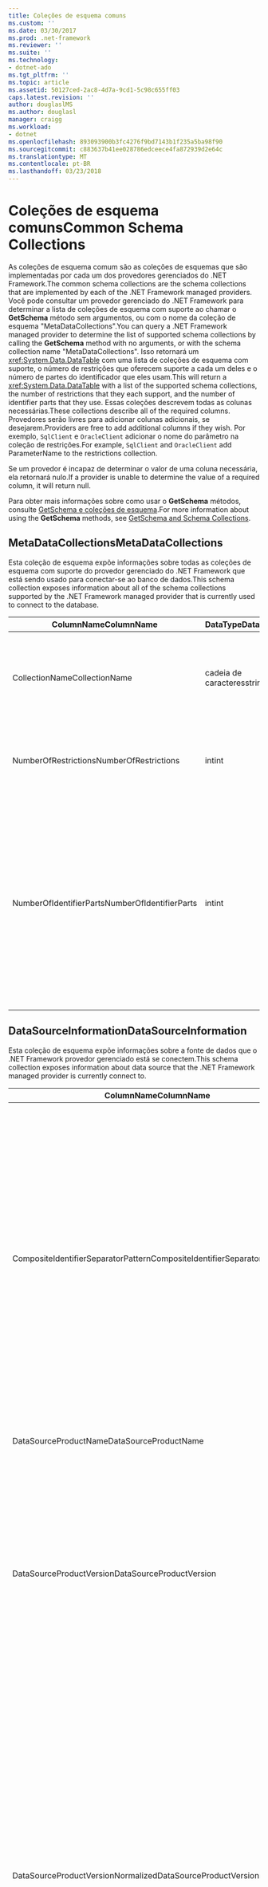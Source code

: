 ```yaml
---
title: Coleções de esquema comuns
ms.custom: ''
ms.date: 03/30/2017
ms.prod: .net-framework
ms.reviewer: ''
ms.suite: ''
ms.technology:
- dotnet-ado
ms.tgt_pltfrm: ''
ms.topic: article
ms.assetid: 50127ced-2ac8-4d7a-9cd1-5c98c655ff03
caps.latest.revision: ''
author: douglaslMS
ms.author: douglasl
manager: craigg
ms.workload:
- dotnet
ms.openlocfilehash: 893093900b3fc4276f9bd7143b1f235a5ba98f90
ms.sourcegitcommit: c883637b41ee028786edceece4fa872939d2e64c
ms.translationtype: MT
ms.contentlocale: pt-BR
ms.lasthandoff: 03/23/2018
---
```

# <a name="common-schema-collections"></a><span data-ttu-id="7e532-102">Coleções de esquema comuns</span><span class="sxs-lookup"><span data-stu-id="7e532-102">Common Schema Collections</span></span>
<span data-ttu-id="7e532-103">As coleções de esquema comum são as coleções de esquemas que são implementadas por cada um dos provedores gerenciados do .NET Framework.</span><span class="sxs-lookup"><span data-stu-id="7e532-103">The common schema collections are the schema collections that are implemented by each of the .NET Framework managed providers.</span></span> <span data-ttu-id="7e532-104">Você pode consultar um provedor gerenciado do .NET Framework para determinar a lista de coleções de esquema com suporte ao chamar o **GetSchema** método sem argumentos, ou com o nome da coleção de esquema "MetaDataCollections".</span><span class="sxs-lookup"><span data-stu-id="7e532-104">You can query a .NET Framework managed provider to determine the list of supported schema collections by calling the **GetSchema** method with no arguments, or with the schema collection name "MetaDataCollections".</span></span> <span data-ttu-id="7e532-105">Isso retornará um <xref:System.Data.DataTable> com uma lista de coleções de esquema com suporte, o número de restrições que oferecem suporte a cada um deles e o número de partes do identificador que eles usam.</span><span class="sxs-lookup"><span data-stu-id="7e532-105">This will return a <xref:System.Data.DataTable> with a list of the supported schema collections, the number of restrictions that they each support, and the number of identifier parts that they use.</span></span> <span data-ttu-id="7e532-106">Essas coleções descrevem todas as colunas necessárias.</span><span class="sxs-lookup"><span data-stu-id="7e532-106">These collections describe all of the required columns.</span></span> <span data-ttu-id="7e532-107">Provedores serão livres para adicionar colunas adicionais, se desejarem.</span><span class="sxs-lookup"><span data-stu-id="7e532-107">Providers are free to add additional columns if they wish.</span></span> <span data-ttu-id="7e532-108">Por exemplo, `SqlClient` e `OracleClient` adicionar o nome do parâmetro na coleção de restrições.</span><span class="sxs-lookup"><span data-stu-id="7e532-108">For example, `SqlClient` and `OracleClient` add ParameterName to the restrictions collection.</span></span>  
  
 <span data-ttu-id="7e532-109">Se um provedor é incapaz de determinar o valor de uma coluna necessária, ela retornará nulo.</span><span class="sxs-lookup"><span data-stu-id="7e532-109">If a provider is unable to determine the value of a required column, it will return null.</span></span>  
  
 <span data-ttu-id="7e532-110">Para obter mais informações sobre como usar o **GetSchema** métodos, consulte [GetSchema e coleções de esquema](../../../../docs/framework/data/adonet/getschema-and-schema-collections.md).</span><span class="sxs-lookup"><span data-stu-id="7e532-110">For more information about using the **GetSchema** methods, see [GetSchema and Schema Collections](../../../../docs/framework/data/adonet/getschema-and-schema-collections.md).</span></span>  
  
## <a name="metadatacollections"></a><span data-ttu-id="7e532-111">MetaDataCollections</span><span class="sxs-lookup"><span data-stu-id="7e532-111">MetaDataCollections</span></span>  
 <span data-ttu-id="7e532-112">Esta coleção de esquema expõe informações sobre todas as coleções de esquema com suporte do provedor gerenciado do .NET Framework que está sendo usado para conectar-se ao banco de dados.</span><span class="sxs-lookup"><span data-stu-id="7e532-112">This schema collection exposes information about all of the schema collections supported by the .NET Framework managed provider that is currently used to connect to the database.</span></span>  
  
|<span data-ttu-id="7e532-113">ColumnName</span><span class="sxs-lookup"><span data-stu-id="7e532-113">ColumnName</span></span>|<span data-ttu-id="7e532-114">DataType</span><span class="sxs-lookup"><span data-stu-id="7e532-114">DataType</span></span>|<span data-ttu-id="7e532-115">Descrição</span><span class="sxs-lookup"><span data-stu-id="7e532-115">Description</span></span>|  
|----------------|--------------|-----------------|  
|<span data-ttu-id="7e532-116">CollectionName</span><span class="sxs-lookup"><span data-stu-id="7e532-116">CollectionName</span></span>|<span data-ttu-id="7e532-117">cadeia de caracteres</span><span class="sxs-lookup"><span data-stu-id="7e532-117">string</span></span>|<span data-ttu-id="7e532-118">O nome da coleção para passar para o **GetSchema** método para retornar a coleção.</span><span class="sxs-lookup"><span data-stu-id="7e532-118">The name of the collection to pass to the **GetSchema** method to return the collection.</span></span>|  
|<span data-ttu-id="7e532-119">NumberOfRestrictions</span><span class="sxs-lookup"><span data-stu-id="7e532-119">NumberOfRestrictions</span></span>|<span data-ttu-id="7e532-120">int</span><span class="sxs-lookup"><span data-stu-id="7e532-120">int</span></span>|<span data-ttu-id="7e532-121">O número de restrições que podem ser especificadas para a coleção.</span><span class="sxs-lookup"><span data-stu-id="7e532-121">The number of restrictions that may be specified for the collection.</span></span>|  
|<span data-ttu-id="7e532-122">NumberOfIdentifierParts</span><span class="sxs-lookup"><span data-stu-id="7e532-122">NumberOfIdentifierParts</span></span>|<span data-ttu-id="7e532-123">int</span><span class="sxs-lookup"><span data-stu-id="7e532-123">int</span></span>|<span data-ttu-id="7e532-124">O número de partes no nome do objeto de identificador/banco de dados compostos.</span><span class="sxs-lookup"><span data-stu-id="7e532-124">The number of parts in the composite identifier/database object name.</span></span> <span data-ttu-id="7e532-125">Por exemplo, no SQL Server, isso seria 3 para tabelas e 4 para colunas.</span><span class="sxs-lookup"><span data-stu-id="7e532-125">For example, in SQL Server, this would be 3 for tables and 4 for columns.</span></span> <span data-ttu-id="7e532-126">No Oracle, ele seria 2 para tabelas e 3 para colunas.</span><span class="sxs-lookup"><span data-stu-id="7e532-126">In Oracle, it would be 2 for tables and 3 for columns.</span></span>|  
  
## <a name="datasourceinformation"></a><span data-ttu-id="7e532-127">DataSourceInformation</span><span class="sxs-lookup"><span data-stu-id="7e532-127">DataSourceInformation</span></span>  
 <span data-ttu-id="7e532-128">Esta coleção de esquema expõe informações sobre a fonte de dados que o .NET Framework provedor gerenciado está se conectem.</span><span class="sxs-lookup"><span data-stu-id="7e532-128">This schema collection exposes information about data source that the .NET Framework managed provider is currently connect to.</span></span>  
  
|<span data-ttu-id="7e532-129">ColumnName</span><span class="sxs-lookup"><span data-stu-id="7e532-129">ColumnName</span></span>|<span data-ttu-id="7e532-130">DataType</span><span class="sxs-lookup"><span data-stu-id="7e532-130">DataType</span></span>|<span data-ttu-id="7e532-131">Descrição</span><span class="sxs-lookup"><span data-stu-id="7e532-131">Description</span></span>|  
|----------------|--------------|-----------------|  
|<span data-ttu-id="7e532-132">CompositeIdentifierSeparatorPattern</span><span class="sxs-lookup"><span data-stu-id="7e532-132">CompositeIdentifierSeparatorPattern</span></span>|<span data-ttu-id="7e532-133">cadeia de caracteres</span><span class="sxs-lookup"><span data-stu-id="7e532-133">string</span></span>|<span data-ttu-id="7e532-134">A expressão regular para corresponder os separadores de composição em um identificador composto.</span><span class="sxs-lookup"><span data-stu-id="7e532-134">The regular expression to match the composite separators in a composite identifier.</span></span> <span data-ttu-id="7e532-135">Por exemplo, "\\."</span><span class="sxs-lookup"><span data-stu-id="7e532-135">For example, "\\."</span></span> <span data-ttu-id="7e532-136">(para o SQL Server) ou "@&#124;\\."</span><span class="sxs-lookup"><span data-stu-id="7e532-136">(for SQL Server) or "@&#124;\\."</span></span> <span data-ttu-id="7e532-137">(para Oracle).</span><span class="sxs-lookup"><span data-stu-id="7e532-137">(for Oracle).</span></span><br /><br /> <span data-ttu-id="7e532-138">Um identificador composto normalmente é o que é usado para um nome de objeto de banco de dados, por exemplo: pubs.dbo.authors ou pubs@dbo.authors.</span><span class="sxs-lookup"><span data-stu-id="7e532-138">A composite identifier is typically what is used for a database object name, for example: pubs.dbo.authors or pubs@dbo.authors.</span></span><br /><br /> <span data-ttu-id="7e532-139">Para o SQL Server, use a expressão regular "\\.".</span><span class="sxs-lookup"><span data-stu-id="7e532-139">For SQL Server, use the regular expression "\\.".</span></span> <span data-ttu-id="7e532-140">Para OracleClient, use "@&#124;\\.".</span><span class="sxs-lookup"><span data-stu-id="7e532-140">For OracleClient, use "@&#124;\\.".</span></span><br /><br /> <span data-ttu-id="7e532-141">Para usar o Catalog_name_seperator do ODBC.</span><span class="sxs-lookup"><span data-stu-id="7e532-141">For ODBC use the Catalog_name_seperator.</span></span><br /><br /> <span data-ttu-id="7e532-142">Para OLE DB, use DBLITERAL_CATALOG_SEPARATOR ou DBLITERAL_SCHEMA_SEPARATOR.</span><span class="sxs-lookup"><span data-stu-id="7e532-142">For OLE DB use DBLITERAL_CATALOG_SEPARATOR or DBLITERAL_SCHEMA_SEPARATOR.</span></span>|  
|<span data-ttu-id="7e532-143">DataSourceProductName</span><span class="sxs-lookup"><span data-stu-id="7e532-143">DataSourceProductName</span></span>|<span data-ttu-id="7e532-144">cadeia de caracteres</span><span class="sxs-lookup"><span data-stu-id="7e532-144">string</span></span>|<span data-ttu-id="7e532-145">O nome do produto acessado pelo provedor, como "Oracle" ou "SQLServer".</span><span class="sxs-lookup"><span data-stu-id="7e532-145">The name of the product accessed by the provider, such as "Oracle" or "SQLServer".</span></span>|  
|<span data-ttu-id="7e532-146">DataSourceProductVersion</span><span class="sxs-lookup"><span data-stu-id="7e532-146">DataSourceProductVersion</span></span>|<span data-ttu-id="7e532-147">cadeia de caracteres</span><span class="sxs-lookup"><span data-stu-id="7e532-147">string</span></span>|<span data-ttu-id="7e532-148">Indica a versão do produto acessado pelo provedor, no formato nativo de fontes de dados e não está no formato de Microsoft.</span><span class="sxs-lookup"><span data-stu-id="7e532-148">Indicates the version of the product accessed by the provider, in the data sources native format and not in Microsoft format.</span></span><br /><br /> <span data-ttu-id="7e532-149">Em alguns casos DataSourceProductVersion e DataSourceProductVersionNormalized será o mesmo valor.</span><span class="sxs-lookup"><span data-stu-id="7e532-149">In some cases DataSourceProductVersion and DataSourceProductVersionNormalized will be the same value.</span></span> <span data-ttu-id="7e532-150">No caso de OLE DB e ODBC, eles sempre será o mesmo conforme eles são mapeados para a mesma chamada de função na API nativa subjacente.</span><span class="sxs-lookup"><span data-stu-id="7e532-150">In the case of OLE DB and ODBC, these will always be the same as they are mapped to the same function call in the underlying native API.</span></span>|  
|<span data-ttu-id="7e532-151">DataSourceProductVersionNormalized</span><span class="sxs-lookup"><span data-stu-id="7e532-151">DataSourceProductVersionNormalized</span></span>|<span data-ttu-id="7e532-152">cadeia de caracteres</span><span class="sxs-lookup"><span data-stu-id="7e532-152">string</span></span>|<span data-ttu-id="7e532-153">Uma versão normalizada para os dados de origem, que pode ser comparado com `String.Compare()`.</span><span class="sxs-lookup"><span data-stu-id="7e532-153">A normalized version for the data source, such that it can be compared with `String.Compare()`.</span></span> <span data-ttu-id="7e532-154">O formato deste é consistente para todas as versões do provedor para impedir que a versão 10 classificação entre a versão 1 e 2.</span><span class="sxs-lookup"><span data-stu-id="7e532-154">The format of this is consistent for all versions of the provider to prevent version 10 from sorting between version 1 and version 2.</span></span><br /><br /> <span data-ttu-id="7e532-155">Por exemplo, o provedor Oracle usa um formato de "nn.nn.nn.nn.nn" para sua versão normalizada, o que faz com que uma fonte de dados do Oracle 8i retornar "08.01.07.04.01".</span><span class="sxs-lookup"><span data-stu-id="7e532-155">For example, the Oracle provider uses a format of "nn.nn.nn.nn.nn" for its normalized version, which causes an Oracle 8i data source to return "08.01.07.04.01".</span></span> <span data-ttu-id="7e532-156">SQL Server usa o formato típico de "nn.nn.nnnn" Microsoft.</span><span class="sxs-lookup"><span data-stu-id="7e532-156">SQL Server uses the typical Microsoft "nn.nn.nnnn" format.</span></span><br /><br /> <span data-ttu-id="7e532-157">Em alguns casos, DataSourceProductVersion e DataSourceProductVersionNormalized será o mesmo valor.</span><span class="sxs-lookup"><span data-stu-id="7e532-157">In some cases, DataSourceProductVersion and DataSourceProductVersionNormalized will be the same value.</span></span> <span data-ttu-id="7e532-158">No caso de OLE DB e ODBC esses sempre será o mesmo como eles são mapeados para a mesma chamada de função na API nativa subjacente.</span><span class="sxs-lookup"><span data-stu-id="7e532-158">In the case of OLE DB and ODBC these will always be the same as they are mapped to the same function call in the underlying native API.</span></span>|  
|<span data-ttu-id="7e532-159">GroupByBehavior</span><span class="sxs-lookup"><span data-stu-id="7e532-159">GroupByBehavior</span></span>|<xref:System.Data.Common.GroupByBehavior>|<span data-ttu-id="7e532-160">Especifica a relação entre as colunas em uma cláusula GROUP BY e as colunas não agregadas na lista de seleção.</span><span class="sxs-lookup"><span data-stu-id="7e532-160">Specifies the relationship between the columns in a GROUP BY clause and the non-aggregated columns in the select list.</span></span>|  
|<span data-ttu-id="7e532-161">IdentifierPattern</span><span class="sxs-lookup"><span data-stu-id="7e532-161">IdentifierPattern</span></span>|<span data-ttu-id="7e532-162">cadeia de caracteres</span><span class="sxs-lookup"><span data-stu-id="7e532-162">string</span></span>|<span data-ttu-id="7e532-163">Uma expressão regular que corresponde a um identificador e tem um valor de correspondência do identificador.</span><span class="sxs-lookup"><span data-stu-id="7e532-163">A regular expression that matches an identifier and has a match value of the identifier.</span></span> <span data-ttu-id="7e532-164">Por exemplo, "[A-Za-z0-9 _ #$]".</span><span class="sxs-lookup"><span data-stu-id="7e532-164">For example "[A-Za-z0-9_#$]".</span></span>|  
|<span data-ttu-id="7e532-165">IdentifierCase</span><span class="sxs-lookup"><span data-stu-id="7e532-165">IdentifierCase</span></span>|<xref:System.Data.Common.IdentifierCase>|<span data-ttu-id="7e532-166">Indica se os identificadores entre aspas não são tratados como maiusculas e minúsculas ou não.</span><span class="sxs-lookup"><span data-stu-id="7e532-166">Indicates whether non-quoted identifiers are treated as case sensitive or not.</span></span>|  
|<span data-ttu-id="7e532-167">OrderByColumnsInSelect</span><span class="sxs-lookup"><span data-stu-id="7e532-167">OrderByColumnsInSelect</span></span>|<span data-ttu-id="7e532-168">bool</span><span class="sxs-lookup"><span data-stu-id="7e532-168">bool</span></span>|<span data-ttu-id="7e532-169">Especifica se as colunas em uma cláusula ORDER BY devem estar na lista de seleção.</span><span class="sxs-lookup"><span data-stu-id="7e532-169">Specifies whether columns in an ORDER BY clause must be in the select list.</span></span> <span data-ttu-id="7e532-170">Um valor true indica que eles devem estar na lista de seleção, um valor false indica que eles não precisam estar na lista de seleção.</span><span class="sxs-lookup"><span data-stu-id="7e532-170">A value of true indicates that they are required to be in the select list, a value of false indicates that they are not required to be in the select list.</span></span>|  
|<span data-ttu-id="7e532-171">ParameterMarkerFormat</span><span class="sxs-lookup"><span data-stu-id="7e532-171">ParameterMarkerFormat</span></span>|<span data-ttu-id="7e532-172">cadeia de caracteres</span><span class="sxs-lookup"><span data-stu-id="7e532-172">string</span></span>|<span data-ttu-id="7e532-173">Uma cadeia de caracteres de formato representa como formatar um parâmetro.</span><span class="sxs-lookup"><span data-stu-id="7e532-173">A format string that represents how to format a parameter.</span></span><br /><br /> <span data-ttu-id="7e532-174">Se a fonte de dados oferece suporte a parâmetros nomeados, o primeiro espaço reservado na cadeia de caracteres deve ser onde o nome do parâmetro deve ser formatado.</span><span class="sxs-lookup"><span data-stu-id="7e532-174">If named parameters are supported by the data source, the first placeholder in this string should be where the parameter name should be formatted.</span></span><br /><br /> <span data-ttu-id="7e532-175">Por exemplo, se a fonte de dados espera parâmetros nomeado e prefixado com um ':' deve ser ": {0}".</span><span class="sxs-lookup"><span data-stu-id="7e532-175">For example, if the data source expects parameters to be named and prefixed with an ‘:’ this would be ":{0}".</span></span> <span data-ttu-id="7e532-176">Ao formatar isso com um nome de parâmetro "P1" resultante é cadeia de caracteres ": p1".</span><span class="sxs-lookup"><span data-stu-id="7e532-176">When formatting this with a parameter name of "p1" the resulting string is ":p1".</span></span><br /><br /> <span data-ttu-id="7e532-177">Se a fonte de dados espera parâmetros para ser prefixados com o ' @', mas os nomes já incluírem-los, deve ser '{0}' e o resultado da formatação de um parâmetro denominado "@p1"poderia ser simplesmente"@p1".</span><span class="sxs-lookup"><span data-stu-id="7e532-177">If the data source expects parameters to be prefixed with the ‘@’, but the names already include them, this would be ‘{0}’, and the result of formatting a parameter named "@p1" would simply be "@p1".</span></span><br /><br /> <span data-ttu-id="7e532-178">Para fontes de dados que não espera parâmetros nomeados e esperar que o uso do '?'</span><span class="sxs-lookup"><span data-stu-id="7e532-178">For data sources that do not expect named parameters and expect the use of the ‘?’</span></span> <span data-ttu-id="7e532-179">caracteres, a cadeia de caracteres de formato pode ser especificada simplesmente '?', que deve ignorar o nome do parâmetro.</span><span class="sxs-lookup"><span data-stu-id="7e532-179">character, the format string can be specified as simply ‘?’, which would ignore the parameter name.</span></span> <span data-ttu-id="7e532-180">Para OLE DB retornamos '?'.</span><span class="sxs-lookup"><span data-stu-id="7e532-180">For OLE DB we return ‘?’.</span></span>|  
|<span data-ttu-id="7e532-181">ParameterMarkerPattern</span><span class="sxs-lookup"><span data-stu-id="7e532-181">ParameterMarkerPattern</span></span>|<span data-ttu-id="7e532-182">cadeia de caracteres</span><span class="sxs-lookup"><span data-stu-id="7e532-182">string</span></span>|<span data-ttu-id="7e532-183">Uma expressão regular que corresponda a um marcador de parâmetro.</span><span class="sxs-lookup"><span data-stu-id="7e532-183">A regular expression that matches a parameter marker.</span></span> <span data-ttu-id="7e532-184">Ele tem um valor de correspondência do nome do parâmetro, se houver.</span><span class="sxs-lookup"><span data-stu-id="7e532-184">It will have a match value of the parameter name, if any.</span></span><br /><br /> <span data-ttu-id="7e532-185">Por exemplo, se os parâmetros nomeados são compatíveis com um ' @' caracteres iniciais que serão incluído no nome do parâmetro, isso seria: "(@[A-Za-z0-9 _ $#] \*)".</span><span class="sxs-lookup"><span data-stu-id="7e532-185">For example, if named parameters are supported with an ‘@’ lead-in character that will be included in the parameter name, this would be: "(@[A-Za-z0-9_$#]\*)".</span></span><br /><br /> <span data-ttu-id="7e532-186">No entanto, se os parâmetros nomeados são compatíveis com um ':' como o caractere de apresentação e não é parte do nome do parâmetro, isso seria: ": ([A-Za-z0-9 _ $#]\*)".</span><span class="sxs-lookup"><span data-stu-id="7e532-186">However, if named parameters are supported with a ‘:’ as the lead-in character and it is not part of the parameter name, this would be: ":([A-Za-z0-9_$#]\*)".</span></span><br /><br /> <span data-ttu-id="7e532-187">É claro que, se a fonte de dados não dá suporte a parâmetros nomeados, isso seria apenas "?".</span><span class="sxs-lookup"><span data-stu-id="7e532-187">Of course, if the data source doesn’t support named parameters, this would simply be "?".</span></span>|  
|<span data-ttu-id="7e532-188">ParameterNameMaxLength</span><span class="sxs-lookup"><span data-stu-id="7e532-188">ParameterNameMaxLength</span></span>|<span data-ttu-id="7e532-189">int</span><span class="sxs-lookup"><span data-stu-id="7e532-189">int</span></span>|<span data-ttu-id="7e532-190">O comprimento máximo de um nome de parâmetro em caracteres.</span><span class="sxs-lookup"><span data-stu-id="7e532-190">The maximum length of a parameter name in characters.</span></span> <span data-ttu-id="7e532-191">O Visual Studio espera que se há suporte para nomes de parâmetro, o valor mínimo para o tamanho máximo é de 30 caracteres.</span><span class="sxs-lookup"><span data-stu-id="7e532-191">Visual Studio expects that if parameter names are supported, the minimum value for the maximum length is 30 characters.</span></span><br /><br /> <span data-ttu-id="7e532-192">Se a fonte de dados não dá suporte a parâmetros nomeados, essa propriedade retornará zero.</span><span class="sxs-lookup"><span data-stu-id="7e532-192">If the data source does not support named parameters, this property returns zero.</span></span>|  
|<span data-ttu-id="7e532-193">ParameterNamePattern</span><span class="sxs-lookup"><span data-stu-id="7e532-193">ParameterNamePattern</span></span>|<span data-ttu-id="7e532-194">cadeia de caracteres</span><span class="sxs-lookup"><span data-stu-id="7e532-194">string</span></span>|<span data-ttu-id="7e532-195">Uma expressão regular compatível com os nomes de parâmetro válido.</span><span class="sxs-lookup"><span data-stu-id="7e532-195">A regular expression that matches the valid parameter names.</span></span> <span data-ttu-id="7e532-196">Fontes de dados diferentes têm diferentes regras relativas ao uso de caracteres que podem ser usados para nomes de parâmetro.</span><span class="sxs-lookup"><span data-stu-id="7e532-196">Different data sources have different rules regarding the characters that may be used for parameter names.</span></span><br /><br /> <span data-ttu-id="7e532-197">O Visual Studio espera se há suporte para nomes de parâmetro, os caracteres "\p{Lu}\p{Ll}\p{Lt}\p{Lm}\p{Lo}\p{Nl}\p{Nd}" são o conjunto com suporte mínimo de caracteres que são válidos para nomes de parâmetro.</span><span class="sxs-lookup"><span data-stu-id="7e532-197">Visual Studio expects that if parameter names are supported, the characters "\p{Lu}\p{Ll}\p{Lt}\p{Lm}\p{Lo}\p{Nl}\p{Nd}" are the minimum supported set of characters that are valid for parameter names.</span></span>|  
|<span data-ttu-id="7e532-198">QuotedIdentifierPattern</span><span class="sxs-lookup"><span data-stu-id="7e532-198">QuotedIdentifierPattern</span></span>|<span data-ttu-id="7e532-199">cadeia de caracteres</span><span class="sxs-lookup"><span data-stu-id="7e532-199">string</span></span>|<span data-ttu-id="7e532-200">Uma expressão regular que corresponda a um identificador entre aspas e tem um valor de correspondência de identificador sem as aspas.</span><span class="sxs-lookup"><span data-stu-id="7e532-200">A regular expression that matches a quoted identifier and has a match value of the identifier itself without the quotes.</span></span> <span data-ttu-id="7e532-201">Por exemplo, se a fonte de dados usadas aspas duplas para identificar os identificadores entre aspas, isso seria: "(([^\\"]&#124;\\"\\") \*) ".</span><span class="sxs-lookup"><span data-stu-id="7e532-201">For example, if the data source used double-quotes to identify quoted identifiers, this would be: "(([^\\"]&#124;\\"\\")\*)".</span></span>|  
|<span data-ttu-id="7e532-202">QuotedIdentifierCase</span><span class="sxs-lookup"><span data-stu-id="7e532-202">QuotedIdentifierCase</span></span>|<xref:System.Data.Common.IdentifierCase>|<span data-ttu-id="7e532-203">Indica se os identificadores entre aspas são tratados como maiusculas e minúsculas ou não.</span><span class="sxs-lookup"><span data-stu-id="7e532-203">Indicates whether quoted identifiers are treated as case sensitive or not.</span></span>|  
|<span data-ttu-id="7e532-204">StatementSeparatorPattern</span><span class="sxs-lookup"><span data-stu-id="7e532-204">StatementSeparatorPattern</span></span>|<span data-ttu-id="7e532-205">cadeia de caracteres</span><span class="sxs-lookup"><span data-stu-id="7e532-205">string</span></span>|<span data-ttu-id="7e532-206">Uma expressão regular compatível com o separador de instrução.</span><span class="sxs-lookup"><span data-stu-id="7e532-206">A regular expression that matches the statement separator.</span></span>|  
|<span data-ttu-id="7e532-207">StringLiteralPattern</span><span class="sxs-lookup"><span data-stu-id="7e532-207">StringLiteralPattern</span></span>|<span data-ttu-id="7e532-208">cadeia de caracteres</span><span class="sxs-lookup"><span data-stu-id="7e532-208">string</span></span>|<span data-ttu-id="7e532-209">Uma expressão regular que coincida com uma literal de cadeia de caracteres e tem um valor de correspondência do literal em si.</span><span class="sxs-lookup"><span data-stu-id="7e532-209">A regular expression that matches a string literal and has a match value of the literal itself.</span></span> <span data-ttu-id="7e532-210">Por exemplo, se a fonte de dados usadas aspas simples para identificar as cadeias de caracteres, isso seria: "('([^']&#124;'') \*')"'</span><span class="sxs-lookup"><span data-stu-id="7e532-210">For example, if the data source used single-quotes to identify strings, this would be: "('([^']&#124;'')\*')"'</span></span>|  
|<span data-ttu-id="7e532-211">SupportedJoinOperators</span><span class="sxs-lookup"><span data-stu-id="7e532-211">SupportedJoinOperators</span></span>|<xref:System.Data.Common.SupportedJoinOperators>|<span data-ttu-id="7e532-212">Especifica que tipos de instruções de associação do SQL são suportados pela fonte de dados.</span><span class="sxs-lookup"><span data-stu-id="7e532-212">Specifies what types of SQL join statements are supported by the data source.</span></span>|  
  
## <a name="datatypes"></a><span data-ttu-id="7e532-213">Tipos de dados</span><span class="sxs-lookup"><span data-stu-id="7e532-213">DataTypes</span></span>  
 <span data-ttu-id="7e532-214">Essas informações de expõe de coleção de esquema sobre tipos de dados que são suportados pelo banco de dados que o .NET Framework provedor gerenciado estão conectadas atualmente à.</span><span class="sxs-lookup"><span data-stu-id="7e532-214">This schema collection exposes information about the data types that are supported by the database that the .NET Framework managed provider is currently connected to.</span></span>  
  
|<span data-ttu-id="7e532-215">ColumnName</span><span class="sxs-lookup"><span data-stu-id="7e532-215">ColumnName</span></span>|<span data-ttu-id="7e532-216">DataType</span><span class="sxs-lookup"><span data-stu-id="7e532-216">DataType</span></span>|<span data-ttu-id="7e532-217">Descrição</span><span class="sxs-lookup"><span data-stu-id="7e532-217">Description</span></span>|  
|----------------|--------------|-----------------|  
|<span data-ttu-id="7e532-218">NomeDoTipo</span><span class="sxs-lookup"><span data-stu-id="7e532-218">TypeName</span></span>|<span data-ttu-id="7e532-219">cadeia de caracteres</span><span class="sxs-lookup"><span data-stu-id="7e532-219">string</span></span>|<span data-ttu-id="7e532-220">Os dados específicos do provedor de nome de tipo.</span><span class="sxs-lookup"><span data-stu-id="7e532-220">The provider-specific data type name.</span></span>|  
|<span data-ttu-id="7e532-221">ProviderDbType</span><span class="sxs-lookup"><span data-stu-id="7e532-221">ProviderDbType</span></span>|<span data-ttu-id="7e532-222">int</span><span class="sxs-lookup"><span data-stu-id="7e532-222">int</span></span>|<span data-ttu-id="7e532-223">O valor de tipo específico de provedor que deve ser usado ao especificar o tipo do parâmetro.</span><span class="sxs-lookup"><span data-stu-id="7e532-223">The provider-specific type value that should be used when specifying a parameter’s type.</span></span> <span data-ttu-id="7e532-224">Por exemplo, SqlDbType.Money ou OracleType.Blob.</span><span class="sxs-lookup"><span data-stu-id="7e532-224">For example, SqlDbType.Money or OracleType.Blob.</span></span>|  
|<span data-ttu-id="7e532-225">ColumnSize</span><span class="sxs-lookup"><span data-stu-id="7e532-225">ColumnSize</span></span>|<span data-ttu-id="7e532-226">long</span><span class="sxs-lookup"><span data-stu-id="7e532-226">long</span></span>|<span data-ttu-id="7e532-227">O comprimento de uma coluna não numérica ou parâmetro refere-se para o máximo ou o comprimento definido para esse tipo pelo provedor.</span><span class="sxs-lookup"><span data-stu-id="7e532-227">The length of a non-numeric column or parameter refers to either the maximum or the length defined for this type by the provider.</span></span><br /><br /> <span data-ttu-id="7e532-228">Para dados de caracteres, esse é o máximo ou definido o comprimento em unidades, definidas pela fonte de dados.</span><span class="sxs-lookup"><span data-stu-id="7e532-228">For character data, this is the maximum or defined length in units, defined by the data source.</span></span> <span data-ttu-id="7e532-229">Oracle tem o conceito de especificar um comprimento e, em seguida, especificando o tamanho real do armazenamento para alguns tipos de dados de caractere.</span><span class="sxs-lookup"><span data-stu-id="7e532-229">Oracle has the concept of specifying a length and then specifying the actual storage size for some character data types.</span></span> <span data-ttu-id="7e532-230">Isso define apenas o tamanho em unidades para Oracle.</span><span class="sxs-lookup"><span data-stu-id="7e532-230">This defines only the length in units for Oracle.</span></span><br /><br /> <span data-ttu-id="7e532-231">Para tipos de dados de data e hora, esse é o comprimento da representação de cadeia de caracteres (supondo que a precisão máxima permitida do componente frações de segundo).</span><span class="sxs-lookup"><span data-stu-id="7e532-231">For date-time data types, this is the length of the string representation (assuming the maximum allowed precision of the fractional seconds component).</span></span><br /><br /> <span data-ttu-id="7e532-232">Se o tipo de dados for numérico, esse é o limite superior na precisão máxima do tipo de dados.</span><span class="sxs-lookup"><span data-stu-id="7e532-232">If the data type is numeric, this is the upper bound on the maximum precision of the data type.</span></span>|  
|<span data-ttu-id="7e532-233">CreateFormat</span><span class="sxs-lookup"><span data-stu-id="7e532-233">CreateFormat</span></span>|<span data-ttu-id="7e532-234">cadeia de caracteres</span><span class="sxs-lookup"><span data-stu-id="7e532-234">string</span></span>|<span data-ttu-id="7e532-235">Cadeia de caracteres de formato que representa como adicionar essa coluna para uma instrução de definição de dados, como CREATE TABLE.</span><span class="sxs-lookup"><span data-stu-id="7e532-235">Format string that represents how to add this column to a data definition statement, such as CREATE TABLE.</span></span> <span data-ttu-id="7e532-236">Cada elemento na matriz CreateParameter deve ser representado por um "marcador de parâmetro" na cadeia de caracteres de formato.</span><span class="sxs-lookup"><span data-stu-id="7e532-236">Each element in the CreateParameter array should be represented by a "parameter marker" in the format string.</span></span><br /><br /> <span data-ttu-id="7e532-237">Por exemplo, o tipo de dados SQL DECIMAL requer uma precisão e uma escala.</span><span class="sxs-lookup"><span data-stu-id="7e532-237">For example, the SQL data type DECIMAL needs a precision and a scale.</span></span> <span data-ttu-id="7e532-238">Nesse caso, a cadeia de caracteres de formato seria "DECIMAL({0},{1})".</span><span class="sxs-lookup"><span data-stu-id="7e532-238">In this case, the format string would be "DECIMAL({0},{1})".</span></span>|  
|<span data-ttu-id="7e532-239">CreateParameters</span><span class="sxs-lookup"><span data-stu-id="7e532-239">CreateParameters</span></span>|<span data-ttu-id="7e532-240">cadeia de caracteres</span><span class="sxs-lookup"><span data-stu-id="7e532-240">string</span></span>|<span data-ttu-id="7e532-241">Os parâmetros de criação devem ser especificados ao criar uma coluna desse tipo de dados.</span><span class="sxs-lookup"><span data-stu-id="7e532-241">The creation parameters that must be specified when creating a column of this data type.</span></span> <span data-ttu-id="7e532-242">Cada parâmetro de criação é listado na cadeia de caracteres, separada por uma vírgula na ordem em que eles devem ser fornecidos.</span><span class="sxs-lookup"><span data-stu-id="7e532-242">Each creation parameter is listed in the string, separated by a comma in the order they are to be supplied.</span></span><br /><br /> <span data-ttu-id="7e532-243">Por exemplo, o tipo de dados SQL DECIMAL requer uma precisão e uma escala.</span><span class="sxs-lookup"><span data-stu-id="7e532-243">For example, the SQL data type DECIMAL needs a precision and a scale.</span></span> <span data-ttu-id="7e532-244">Nesse caso, os parâmetros de criação devem conter a cadeia de caracteres "precisão, escala".</span><span class="sxs-lookup"><span data-stu-id="7e532-244">In this case, the creation parameters should contain the string "precision, scale".</span></span><br /><br /> <span data-ttu-id="7e532-245">Em um comando de texto para criar uma coluna DECIMAL com uma precisão de 10 e uma escala de 2, o valor da coluna CreateFormat pode ser DECIMAL({0},{1}) "e a especificação de tipo completa seria DECIMAL(10,2).</span><span class="sxs-lookup"><span data-stu-id="7e532-245">In a text command to create a DECIMAL column with a precision of 10 and a scale of 2, the value of the CreateFormat column might be DECIMAL({0},{1})" and the complete type specification would be DECIMAL(10,2).</span></span>|  
|<span data-ttu-id="7e532-246">DataType</span><span class="sxs-lookup"><span data-stu-id="7e532-246">DataType</span></span>|<span data-ttu-id="7e532-247">cadeia de caracteres</span><span class="sxs-lookup"><span data-stu-id="7e532-247">string</span></span>|<span data-ttu-id="7e532-248">O nome do tipo do tipo de dados do .NET Framework.</span><span class="sxs-lookup"><span data-stu-id="7e532-248">The name of the .NET Framework type of the data type.</span></span>|  
|<span data-ttu-id="7e532-249">IsAutoincrementable</span><span class="sxs-lookup"><span data-stu-id="7e532-249">IsAutoincrementable</span></span>|<span data-ttu-id="7e532-250">bool</span><span class="sxs-lookup"><span data-stu-id="7e532-250">bool</span></span>|<span data-ttu-id="7e532-251">True – valores desse tipo de dados podem ser de incremento automático.</span><span class="sxs-lookup"><span data-stu-id="7e532-251">true—Values of this data type may be auto-incrementing.</span></span><br /><br /> <span data-ttu-id="7e532-252">FALSO-valores desse tipo de dados podem não ser incremento automático.</span><span class="sxs-lookup"><span data-stu-id="7e532-252">false—Values of this data type may not be auto-incrementing.</span></span><br /><br /> <span data-ttu-id="7e532-253">Observe que isso apenas indica se uma coluna desse tipo de dados pode ser incremento automático, nem todas as colunas desse tipo são incremento automático.</span><span class="sxs-lookup"><span data-stu-id="7e532-253">Note that this merely indicates whether a column of this data type may be auto-incrementing, not that all columns of this type are auto-incrementing.</span></span>|  
|<span data-ttu-id="7e532-254">IsBestMatch</span><span class="sxs-lookup"><span data-stu-id="7e532-254">IsBestMatch</span></span>|<span data-ttu-id="7e532-255">bool</span><span class="sxs-lookup"><span data-stu-id="7e532-255">bool</span></span>|<span data-ttu-id="7e532-256">True – o tipo de dados é a melhor correspondência entre todos os tipos de dados no repositório de dados e o tipo de dados do .NET Framework indicado pelo valor na coluna de tipo de dados.</span><span class="sxs-lookup"><span data-stu-id="7e532-256">true—The data type is the best match between all data types in the data store and the .NET Framework data type indicated by the value in the DataType column.</span></span><br /><br /> <span data-ttu-id="7e532-257">False – o tipo de dados não é a melhor correspondência.</span><span class="sxs-lookup"><span data-stu-id="7e532-257">false—The data type is not the best match.</span></span><br /><br /> <span data-ttu-id="7e532-258">Para cada conjunto de linhas em que o valor da coluna de tipo de dados é o mesmo, a coluna IsBestMatch é definida como true em apenas uma linha.</span><span class="sxs-lookup"><span data-stu-id="7e532-258">For each set of rows in which the value of the DataType column is the same, the IsBestMatch column is set to true in only one row.</span></span>|  
|<span data-ttu-id="7e532-259">IsCaseSensitive</span><span class="sxs-lookup"><span data-stu-id="7e532-259">IsCaseSensitive</span></span>|<span data-ttu-id="7e532-260">bool</span><span class="sxs-lookup"><span data-stu-id="7e532-260">bool</span></span>|<span data-ttu-id="7e532-261">True – o tipo de dados é um tipo de caractere e diferencia maiusculas de minúsculas.</span><span class="sxs-lookup"><span data-stu-id="7e532-261">true—The data type is a character type and is case-sensitive.</span></span><br /><br /> <span data-ttu-id="7e532-262">False – o tipo de dados não é um tipo de caractere ou não diferencia maiusculas de minúsculas.</span><span class="sxs-lookup"><span data-stu-id="7e532-262">false—The data type is not a character type or is not case-sensitive.</span></span>|  
|<span data-ttu-id="7e532-263">IsFixedLength</span><span class="sxs-lookup"><span data-stu-id="7e532-263">IsFixedLength</span></span>|<span data-ttu-id="7e532-264">bool</span><span class="sxs-lookup"><span data-stu-id="7e532-264">bool</span></span>|<span data-ttu-id="7e532-265">True – colunas desse tipo de dados criado pela linguagem de definição de dados (DDL) terão comprimento fixo.</span><span class="sxs-lookup"><span data-stu-id="7e532-265">true—Columns of this data type created by the data definition language (DDL) will be of fixed length.</span></span><br /><br /> <span data-ttu-id="7e532-266">False – colunas deste tipo de dados criadas pelo DDL será de comprimento variável.</span><span class="sxs-lookup"><span data-stu-id="7e532-266">false—Columns of this data type created by the DDL will be of variable length.</span></span><br /><br /> <span data-ttu-id="7e532-267">DBNull.Value—It não se sabe se o provedor mapeará esse campo com uma coluna de comprimento fixo ou comprimento variável.</span><span class="sxs-lookup"><span data-stu-id="7e532-267">DBNull.Value—It is not known whether the provider will map this field with a fixed-length or variable-length column.</span></span>|  
|<span data-ttu-id="7e532-268">IsFixedPrecisionScale</span><span class="sxs-lookup"><span data-stu-id="7e532-268">IsFixedPrecisionScale</span></span>|<span data-ttu-id="7e532-269">bool</span><span class="sxs-lookup"><span data-stu-id="7e532-269">bool</span></span>|<span data-ttu-id="7e532-270">True – o tipo de dados tem uma precisão e escala fixas.</span><span class="sxs-lookup"><span data-stu-id="7e532-270">true—The data type has a fixed precision and scale.</span></span><br /><br /> <span data-ttu-id="7e532-271">False – o tipo de dados não tem uma precisão e escala fixas.</span><span class="sxs-lookup"><span data-stu-id="7e532-271">false—The data type does not have a fixed precision and scale.</span></span>|  
|<span data-ttu-id="7e532-272">IsLong</span><span class="sxs-lookup"><span data-stu-id="7e532-272">IsLong</span></span>|<span data-ttu-id="7e532-273">bool</span><span class="sxs-lookup"><span data-stu-id="7e532-273">bool</span></span>|<span data-ttu-id="7e532-274">True – o tipo de dados contém dados muito longos; a definição de dados muito longos é específica do provedor.</span><span class="sxs-lookup"><span data-stu-id="7e532-274">true—The data type contains very long data; the definition of very long data is provider-specific.</span></span><br /><br /> <span data-ttu-id="7e532-275">False – o tipo de dados não contém dados muito longos.</span><span class="sxs-lookup"><span data-stu-id="7e532-275">false—The data type does not contain very long data.</span></span>|  
|<span data-ttu-id="7e532-276">IsNullable</span><span class="sxs-lookup"><span data-stu-id="7e532-276">IsNullable</span></span>|<span data-ttu-id="7e532-277">bool</span><span class="sxs-lookup"><span data-stu-id="7e532-277">bool</span></span>|<span data-ttu-id="7e532-278">True – o tipo de dados é anulável.</span><span class="sxs-lookup"><span data-stu-id="7e532-278">true—The data type is nullable.</span></span><br /><br /> <span data-ttu-id="7e532-279">False – o tipo de dados não é anulável.</span><span class="sxs-lookup"><span data-stu-id="7e532-279">false—The data type is not nullable.</span></span><br /><br /> <span data-ttu-id="7e532-280">DBNull.Value—It não se sabe se o tipo de dados é anulável.</span><span class="sxs-lookup"><span data-stu-id="7e532-280">DBNull.Value—It is not known whether the data type is nullable.</span></span>|  
|<span data-ttu-id="7e532-281">IsSearchable</span><span class="sxs-lookup"><span data-stu-id="7e532-281">IsSearchable</span></span>|<span data-ttu-id="7e532-282">bool</span><span class="sxs-lookup"><span data-stu-id="7e532-282">bool</span></span>|<span data-ttu-id="7e532-283">True – o tipo de dados pode ser usado em uma cláusula WHERE com qualquer operador, exceto o predicado LIKE.</span><span class="sxs-lookup"><span data-stu-id="7e532-283">true—The data type can be used in a WHERE clause with any operator except the LIKE predicate.</span></span><br /><br /> <span data-ttu-id="7e532-284">False – o tipo de dados não pode ser usado em uma cláusula WHERE com qualquer operador, exceto o predicado LIKE.</span><span class="sxs-lookup"><span data-stu-id="7e532-284">false—The data type cannot be used in a WHERE clause with any operator except the LIKE predicate.</span></span>|  
|<span data-ttu-id="7e532-285">IsSearchableWithLike</span><span class="sxs-lookup"><span data-stu-id="7e532-285">IsSearchableWithLike</span></span>|<span data-ttu-id="7e532-286">bool</span><span class="sxs-lookup"><span data-stu-id="7e532-286">bool</span></span>|<span data-ttu-id="7e532-287">True – o tipo de dados pode ser usado com o predicado LIKE</span><span class="sxs-lookup"><span data-stu-id="7e532-287">true—The data type can be used with the LIKE predicate</span></span><br /><br /> <span data-ttu-id="7e532-288">False – o tipo de dados não pode ser usado com o predicado LIKE.</span><span class="sxs-lookup"><span data-stu-id="7e532-288">false—The data type cannot be used with the LIKE predicate.</span></span>|  
|<span data-ttu-id="7e532-289">IsUnsigned</span><span class="sxs-lookup"><span data-stu-id="7e532-289">IsUnsigned</span></span>|<span data-ttu-id="7e532-290">bool</span><span class="sxs-lookup"><span data-stu-id="7e532-290">bool</span></span>|<span data-ttu-id="7e532-291">True – o tipo de dados não está assinado.</span><span class="sxs-lookup"><span data-stu-id="7e532-291">true—The data type is unsigned.</span></span><br /><br /> <span data-ttu-id="7e532-292">False – o tipo de dados é assinado.</span><span class="sxs-lookup"><span data-stu-id="7e532-292">false—The data type is signed.</span></span><br /><br /> <span data-ttu-id="7e532-293">DBNull.Value—Not aplicável ao tipo de dados.</span><span class="sxs-lookup"><span data-stu-id="7e532-293">DBNull.Value—Not applicable to data type.</span></span>|  
|<span data-ttu-id="7e532-294">MaximumScale</span><span class="sxs-lookup"><span data-stu-id="7e532-294">MaximumScale</span></span>|<span data-ttu-id="7e532-295">short</span><span class="sxs-lookup"><span data-stu-id="7e532-295">short</span></span>|<span data-ttu-id="7e532-296">Se o indicador de tipo é um tipo numérico, esse é o número máximo de dígitos permitidos à direita da vírgula decimal.</span><span class="sxs-lookup"><span data-stu-id="7e532-296">If the type indicator is a numeric type, this is the maximum number of digits allowed to the right of the decimal point.</span></span> <span data-ttu-id="7e532-297">Caso contrário, isso é DBNull.</span><span class="sxs-lookup"><span data-stu-id="7e532-297">Otherwise, this is DBNull.Value.</span></span>|  
|<span data-ttu-id="7e532-298">MinimumScale</span><span class="sxs-lookup"><span data-stu-id="7e532-298">MinimumScale</span></span>|<span data-ttu-id="7e532-299">short</span><span class="sxs-lookup"><span data-stu-id="7e532-299">short</span></span>|<span data-ttu-id="7e532-300">Se o indicador de tipo é um tipo numérico, esse é o número mínimo de dígitos permitidos à direita da vírgula decimal.</span><span class="sxs-lookup"><span data-stu-id="7e532-300">If the type indicator is a numeric type, this is the minimum number of digits allowed to the right of the decimal point.</span></span> <span data-ttu-id="7e532-301">Caso contrário, isso é DBNull.</span><span class="sxs-lookup"><span data-stu-id="7e532-301">Otherwise, this is DBNull.Value.</span></span>|  
|<span data-ttu-id="7e532-302">IsConcurrencyType</span><span class="sxs-lookup"><span data-stu-id="7e532-302">IsConcurrencyType</span></span>|<span data-ttu-id="7e532-303">bool</span><span class="sxs-lookup"><span data-stu-id="7e532-303">bool</span></span>|<span data-ttu-id="7e532-304">True – o tipo de dados é atualizado no banco de dados sempre que a linha é alterada e o valor da coluna é diferente de todos os valores anteriores</span><span class="sxs-lookup"><span data-stu-id="7e532-304">true – the data type is updated by the database every time the row is changed and the value of the column is different from all previous values</span></span><br /><br /> <span data-ttu-id="7e532-305">FALSO – o tipo de dados é atualizada no banco de dados sempre que a linha é alterada de Observação</span><span class="sxs-lookup"><span data-stu-id="7e532-305">false – the data type is note updated by the database every time the row is changed</span></span><br /><br /> <span data-ttu-id="7e532-306">DBNull – o banco de dados não suporta esse tipo de tipo de dados</span><span class="sxs-lookup"><span data-stu-id="7e532-306">DBNull.Value – the database does not support this type of data type</span></span>|  
|<span data-ttu-id="7e532-307">IsLiteralSupported</span><span class="sxs-lookup"><span data-stu-id="7e532-307">IsLiteralSupported</span></span>|<span data-ttu-id="7e532-308">bool</span><span class="sxs-lookup"><span data-stu-id="7e532-308">bool</span></span>|<span data-ttu-id="7e532-309">True – o tipo de dados pode ser expresso como um literal</span><span class="sxs-lookup"><span data-stu-id="7e532-309">true – the data type can be expressed as a literal</span></span><br /><br /> <span data-ttu-id="7e532-310">FALSO – o tipo de dados não pode ser expresso como um literal</span><span class="sxs-lookup"><span data-stu-id="7e532-310">false – the data type can not be expressed as a literal</span></span>|  
|<span data-ttu-id="7e532-311">LiteralPrefix</span><span class="sxs-lookup"><span data-stu-id="7e532-311">LiteralPrefix</span></span>|<span data-ttu-id="7e532-312">cadeia de caracteres</span><span class="sxs-lookup"><span data-stu-id="7e532-312">string</span></span>|<span data-ttu-id="7e532-313">O prefixo aplicado a um determinado literal.</span><span class="sxs-lookup"><span data-stu-id="7e532-313">The prefix applied to a given literal.</span></span>|  
|<span data-ttu-id="7e532-314">LiteralSuffix</span><span class="sxs-lookup"><span data-stu-id="7e532-314">LiteralSuffix</span></span>|<span data-ttu-id="7e532-315">cadeia de caracteres</span><span class="sxs-lookup"><span data-stu-id="7e532-315">string</span></span>|<span data-ttu-id="7e532-316">O sufixo aplicado a um determinado literal.</span><span class="sxs-lookup"><span data-stu-id="7e532-316">The suffix applied to a given literal.</span></span>|  
|<span data-ttu-id="7e532-317">NativeDataType</span><span class="sxs-lookup"><span data-stu-id="7e532-317">NativeDataType</span></span>|<span data-ttu-id="7e532-318">Cadeia de Caracteres</span><span class="sxs-lookup"><span data-stu-id="7e532-318">String</span></span>|<span data-ttu-id="7e532-319">NativeDataType é uma coluna específica do OLE DB para expor o tipo de OLE DB do tipo de dados.</span><span class="sxs-lookup"><span data-stu-id="7e532-319">NativeDataType is an OLE DB specific column for exposing the OLE DB type of the data type .</span></span>|  
  
## <a name="restrictions"></a><span data-ttu-id="7e532-320">Restrições</span><span class="sxs-lookup"><span data-stu-id="7e532-320">Restrictions</span></span>  
 <span data-ttu-id="7e532-321">Esta coleção de esquema exposto informações sobre as restrições que são suportados pelo provedor gerenciado do .NET Framework que está sendo usado para conectar-se ao banco de dados.</span><span class="sxs-lookup"><span data-stu-id="7e532-321">This schema collection exposed information about the restrictions that are supported by the .NET Framework managed provider that is currently used to connect to the database.</span></span>  
  
|<span data-ttu-id="7e532-322">ColumnName</span><span class="sxs-lookup"><span data-stu-id="7e532-322">ColumnName</span></span>|<span data-ttu-id="7e532-323">DataType</span><span class="sxs-lookup"><span data-stu-id="7e532-323">DataType</span></span>|<span data-ttu-id="7e532-324">Descrição</span><span class="sxs-lookup"><span data-stu-id="7e532-324">Description</span></span>|  
|----------------|--------------|-----------------|  
|<span data-ttu-id="7e532-325">CollectionName</span><span class="sxs-lookup"><span data-stu-id="7e532-325">CollectionName</span></span>|<span data-ttu-id="7e532-326">cadeia de caracteres</span><span class="sxs-lookup"><span data-stu-id="7e532-326">string</span></span>|<span data-ttu-id="7e532-327">O nome da coleção que essas restrições se aplicam a.</span><span class="sxs-lookup"><span data-stu-id="7e532-327">The name of the collection that these restrictions apply to.</span></span>|  
|<span data-ttu-id="7e532-328">RestrictionName</span><span class="sxs-lookup"><span data-stu-id="7e532-328">RestrictionName</span></span>|<span data-ttu-id="7e532-329">cadeia de caracteres</span><span class="sxs-lookup"><span data-stu-id="7e532-329">string</span></span>|<span data-ttu-id="7e532-330">O nome da restrição na coleção.</span><span class="sxs-lookup"><span data-stu-id="7e532-330">The name of the restriction in the collection.</span></span>|  
|<span data-ttu-id="7e532-331">RestrictionDefault</span><span class="sxs-lookup"><span data-stu-id="7e532-331">RestrictionDefault</span></span>|<span data-ttu-id="7e532-332">cadeia de caracteres</span><span class="sxs-lookup"><span data-stu-id="7e532-332">string</span></span>|<span data-ttu-id="7e532-333">Ignorado.</span><span class="sxs-lookup"><span data-stu-id="7e532-333">Ignored.</span></span>|  
|<span data-ttu-id="7e532-334">RestrictionNumber</span><span class="sxs-lookup"><span data-stu-id="7e532-334">RestrictionNumber</span></span>|<span data-ttu-id="7e532-335">int</span><span class="sxs-lookup"><span data-stu-id="7e532-335">int</span></span>|<span data-ttu-id="7e532-336">O local real nas restrições de coleções que essa restrição específica cairá.</span><span class="sxs-lookup"><span data-stu-id="7e532-336">The actual location in the collections restrictions that this particular restriction falls in.</span></span>|  
  
## <a name="reservedwords"></a><span data-ttu-id="7e532-337">ReservedWords</span><span class="sxs-lookup"><span data-stu-id="7e532-337">ReservedWords</span></span>  
 <span data-ttu-id="7e532-338">Esta coleção de esquema expõe informações sobre as palavras que são reservados pelo banco de dados que o .NET Framework gerenciado provedor que está atualmente conectado a.</span><span class="sxs-lookup"><span data-stu-id="7e532-338">This schema collection exposes information about the words that are reserved by the database that the .NET Framework managed provider that is currently connected to.</span></span>  
  
|<span data-ttu-id="7e532-339">ColumnName</span><span class="sxs-lookup"><span data-stu-id="7e532-339">ColumnName</span></span>|<span data-ttu-id="7e532-340">DataType</span><span class="sxs-lookup"><span data-stu-id="7e532-340">DataType</span></span>|<span data-ttu-id="7e532-341">Descrição</span><span class="sxs-lookup"><span data-stu-id="7e532-341">Description</span></span>|  
|----------------|--------------|-----------------|  
|<span data-ttu-id="7e532-342">ReservedWord</span><span class="sxs-lookup"><span data-stu-id="7e532-342">ReservedWord</span></span>|<span data-ttu-id="7e532-343">cadeia de caracteres</span><span class="sxs-lookup"><span data-stu-id="7e532-343">string</span></span>|<span data-ttu-id="7e532-344">Palavra reservada específica do provedor.</span><span class="sxs-lookup"><span data-stu-id="7e532-344">Provider specific reserved word.</span></span>|  
  
## <a name="see-also"></a><span data-ttu-id="7e532-345">Consulte também</span><span class="sxs-lookup"><span data-stu-id="7e532-345">See Also</span></span>  
 [<span data-ttu-id="7e532-346">Recuperando informações de esquema de banco de dados</span><span class="sxs-lookup"><span data-stu-id="7e532-346">Retrieving Database Schema Information</span></span>](../../../../docs/framework/data/adonet/retrieving-database-schema-information.md)  
 [<span data-ttu-id="7e532-347">GetSchema e coleções de esquema</span><span class="sxs-lookup"><span data-stu-id="7e532-347">GetSchema and Schema Collections</span></span>](../../../../docs/framework/data/adonet/getschema-and-schema-collections.md)  
 <span data-ttu-id="7e532-348">[ADO.NET Managed Providers and DataSet Developer Center](http://go.microsoft.com/fwlink/?LinkId=217917) (Central de desenvolvedores do DataSet e de provedores gerenciados do ADO.NET)</span><span class="sxs-lookup"><span data-stu-id="7e532-348">[ADO.NET Managed Providers and DataSet Developer Center](http://go.microsoft.com/fwlink/?LinkId=217917)</span></span>
